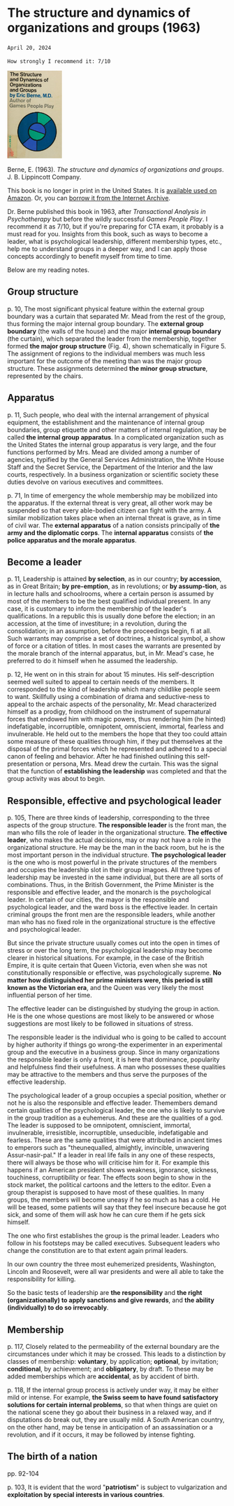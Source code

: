 # The structure and dynamics of organizations and groups (1963)
`April 20, 2024`

`How strongly I recommend it: 7/10`

<img title="The structure and dynamics of organizations and groups (1963)" src="/assets/images/Eric Berne - The structure and dynamics of organizations and groups (1963).jpg" height="200">

Berne, E. (1963). *The structure and dynamics of organizations and groups*. J. B. Lippincott Company.

This book is no longer in print in the United States. It is [available used on Amazon](https://amazon.com/dp/0394172493/). Or, you can [borrow it from the Internet Archive](https://archive.org/details/structuredynamic0000eric).

Dr. Berne published this book in 1963, after *Transactional Analysis in Psychotherapy* but before the wildly successful *Games People Play*. I recommend it as 7/10, but if you're preparing for CTA exam, it probably is a must read for you. Insights from this book, such as ways to become a leader, what is psychological leadership, different membership types, etc., help me to understand groups in a deeper way, and I can apply those concepts accordingly to benefit myself from time to time.

Below are my reading notes.

## Group structure
p. 10, The most significant physical feature within the external group boundary was a curtain that separated Mr. Mead from the rest of the group, thus forming the major internal group boundary. The **external group boundary** (the walls of the house) and the major **internal group boundary** (the curtain), which separated the leader from the membership, together formed **the major group structure** (Fig. 4), shown schematically in Figure 5. The assignment of regions to the individual members was much less important for the outcome of the meeting than was the major group structure. These assignments determined **the minor group structure**, represented by the chairs. 

## Apparatus
p. 11, Such people, who deal with the internal arrangement of physical equipment, the establishment and the maintenance of internal group boundaries, group etiquette and other matters of internal regulation, may be called **the internal group apparatus**. In a complicated organization such as the United States the internal group apparatus is very large, and the four functions performed by Mrs. Mead are divided among a number of agencies, typified by the General Services Administration, the White House Staff and the Secret Service, the Department of the Interior and the law courts, respectively. In a business organization or scientific society these duties devolve on various executives and committees.

p. 71, In time of emergency the whole membership may be mobilized into the apparatus. If the external threat is very great, all other work may be suspended so that every able-bodied citizen can fight with the army. A similar mobilization takes place when an internal threat is grave, as in time of civil war. The **external apparatus** of a nation consists principally of **the army and the diplomatic corps**. The **internal apparatus** consists of **the police apparatus and the morale apparatus**.

## Become a leader
p. 11, Leadership is attained **by selection**, as in our country; **by accession**, as in Great Britain; **by pre-emption**, as in revolutions; or **by assump-tion**, as in lecture halls and schoolrooms, where a certain person is assumed by most of the members to be the best qualified individual present. In any case, it is customary to inform the membership of the leader's qualifications. In a republic this is usually done before the election; in an accession, at the time of investiture; in a revolution, during the consolidation; in an assumption, before the proceedings begin, fi at all. Such warrants may comprise a set of doctrines, a historical symbol, a show of force or a citation of titles. In most cases the warrants are presented by the morale branch of the internal apparatus, but, in Mr. Mead's case, he preferred to do it himself when he assumed the leadership.

p. 12, He went on in this strain for about 15 minutes. His self-description seemed well suited to appeal to certain needs of the members. It corresponded to the kind of leadership which many childlike people seem to want. Skillfully using a combination of drama and seductive-ness to appeal to the archaic aspects of the personality, Mr. Mead characterized himself as a prodigy, from childhood on the instrument of supernatural forces that endowed him with magic powers, thus rendering him (he hinted) indefatigable, incorruptible, omnipotent, omniscient, immortal, fearless and invulnerable. He held out to the members the hope that they too could attain some measure of these qualities through him, if they put themselves at the disposal of the primal forces which he represented and adhered to a special canon of feeling and behavior. After he had finished outlining this self-presentation or persona, Mrs. Mead drew the curtain. This was the signal that the function of **establishing the leadership** was completed and that the group activity was about to begin.

## Responsible, effective and psychological leader
p. 105, There are three kinds of leadership, corresponding to the three aspects of the group structure. **The responsible leader** is the front man, the man who fills the role of leader in the organizational structure. **The effective leader**, who makes the actual decisions, may or may not have a role in the organizational structure. He may be the man in the back room, but he is the most important person in the individual structure. **The psychological leader** is the one who is most powerful in the private structures of the members and occupies the leadership slot in their group imagoes. All three types of leadership may be invested in the same individual, but there are all sorts of combinations. Thus, in the British Government, the Prime Minister is the responsible and effective leader, and the monarch is the psychological leader. In certain of our cities, the mayor is the responsible and psychological leader, and the ward boss is the effective leader. In certain criminal groups the front men are the responsible leaders, while another man who has no fixed role in the organizational structure is the effective and psychological leader.

But since the private structure usually comes out into the open in times of stress or over the long term, the psychological leadership may become clearer in historical situations. For example, in the case of the British Empire, it is quite certain that Queen Victoria, even when she was not constitutionally responsible or effective, was psychologically supreme. **No matter how distinguished her prime ministers were, this period is still known as the Victorian era**, and the Queen was very likely the most influential person of her time.

The effective leader can be distinguished by studying the group in action. He is the one whose questions are most likely to be answered or whose suggestions are most likely to be followed in situations of stress.

The responsible leader is the individual who is going to be called to account by higher authority if things go wrong-the experimenter in an experimental group and the executive in a business group. Since in many organizations the responsible leader is only a front, it is here that dominance, popularity and helpfulness find their usefulness. A man who possesses these qualities may be attractive to the members and thus serve the purposes of the effective leadership.

The psychological leader of a group occupies a special position, whether or not he is also the responsible and effective leader. Themembers demand certain qualities of the psychological leader, the one who is likely to survive in the group tradition as a euhemerus. And these are the qualities of a god. The leader is supposed to be omnipotent, omniscient, immortal, invulnerable, irresistible, incorruptible, unseducible, indefatigable and fearless. These are the same qualities that were attributed in ancient times to emperors such as "theunequalled, almightly, invincible, unwavering Assur-nasir-pal." If a leader in real life fails in any one of these respects, there will always be those who will criticise him for it. For example this happens if an American president shows weakness, ignorance, sickness, touchiness, corruptibility or fear. The effects soon begin to show in the stock market, the political cartoons and the letters to the editor. Even a group therapist is supposed to have most of these qualities. In many groups, the members will become uneasy if he so much as has a cold. He will be teased, some patients will say that they feel insecure because he got sick, and some of them will ask how he can cure them if he gets sick himself.

The one who first establishes the group is the primal leader. Leaders who follow in his footsteps may be called executives. Subsequent leaders who change the constitution are to that extent again primal leaders.

In our own country the three most euhemerized presidents, Washington, Lincoln and Roosevelt, were all war presidents and were all able to take the responsibility for killing. 

So the basic tests of leadership are **the responsibility** and **the right (organizationally) to apply sanctions and give rewards**, and **the ability (individually) to do so irrevocably**.

## Membership
p. 117, Closely related to the permeability of the external boundary are the circumstances under which it may be crossed. This leads to a distinction by classes of membership: **voluntary**, by application; **optional**, by invitation; **conditional**, by achievement; and **obligatory**, by draft. To these may be added memberships which are **accidental**, as by accident of birth.

p. 118, If the internal group process is actively under way, it may be either mild or intense. For example, **the Swiss seem to have found satisfactory solutions for certain internal problems**, so that when things are quiet on the national scene they go about their business in a relaxed way, and if disputations do break out, they are usually mild. A South American country, on the other hand, may be tense in anticipation of an assassination or a revolution, and if it occurs, it may be followed by intense fighting. 

## The birth of a nation
pp. 92-104

p. 103, It is evident that the word "**patriotism**" is subject to vulgarization and **exploitation by special interests in various countries**.
